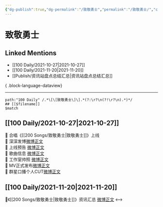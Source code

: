 ```yaml
---
{"dg-publish":true,"dg-permalink":"/致敬勇士","permalink":"/致敬勇士/","created":"2022-12-23T11:19:28.000+08:00","updated":"2023-04-10T15:54:31.000+08:00"}
---
```


# 致敬勇士

## Linked Mentions
- [[100 Daily/2021-10-27\|2021-10-27]]
- [[100 Daily/2021-11-20\|2021-11-20]]
- [[Publish/资讯站盘点总结汇总\|资讯站盘点总结汇总]]

{ .block-language-dataview}

---

```expander
path:"100 Daily" /.*\[\[致敬勇士\]\].*(?:\r?\n(?!\r?\n).*)*/
## [[$filename]]
$match
```
## [[100 Daily/2021-10-27\|2021-10-27]]
🌟 合唱《[[200 Songs/致敬勇士\|致敬勇士]]》上线  
💫 深深发博[微博正文](https://m.weibo.cn/6466290670/4696958658416131)  
💫 上线预告 [微博正文](https://m.weibo.cn/6466290670/4696932259726976)  
💫 歌曲信息 [微博正文](https://m.weibo.cn/6466290670/4696970969746429)  
💫 工作室帅照 [微博正文](https://m.weibo.cn/6466290670/4697029840473502)  
💫 MV正式发布[微博正文](https://m.weibo.cn/6466290670/4696958466263700)  
💫 群星口播个人CUT[微博正文](https://m.weibo.cn/6466290670/4696961574505777)
## [[100 Daily/2021-11-20\|2021-11-20]]
🌟《[[200 Songs/致敬勇士\|致敬勇士]]》资讯汇总 [微博正文](https://weibo.com/detail/4705582345093571)
<-->